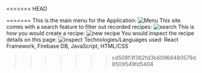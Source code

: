 <<<<<<< HEAD

=======
This is the main menu for the Application:
![Menu](https://github.com/durngyn/tofu-site/assets/82986542/f38520c7-4eda-4437-a928-906b6504a301)
This site comes with a search feature to filter out recorded recipes:
![search](https://github.com/durngyn/tofu-site/assets/82986542/7469ead5-01b2-4e79-9110-0e6a7db0b436)
This is how you would create a recipe:
![new recipe](https://github.com/durngyn/tofu-site/assets/82986542/6939c8ec-a2f5-4cac-ab66-95ba7ad31e9e)
You would inspect the recipe details on this page:
![inspect](https://github.com/durngyn/tofu-site/assets/82986542/108e888e-cdae-42b4-9e0a-966a5176c249)
Technologies/Languages used:
React Framework, Firebase DB, JavaScript, HTML/CSS
>>>>>>> cd509f3f362fd3b60968480579d8509549fd5404
